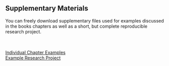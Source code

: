 <!-- Supplementary Materials -->
<section>
  <div class="page-header" id="supplement">
    <h2>Supplementary Materials</h2>
  </div>
  <div class="row">
    <div class="span10 offset1">
      <p>You can freely download supplementary files used for examples discussed in the books chapters as well as a short, but complete reproducible research project.</p>
      <br><br>
    </div>
  </div>
  <div class="row">
    <div class="span4 offset2">
      <a class="btn btn-warning btn-large" href="https://github.com/christophergandrud/Rep-Res-Examples">Individual Chapter Examples</a>
    </div>
    <div class="span3 offset1">
      <a class="btn btn-warning btn-large" href="https://github.com/christophergandrud/Rep-Res-ExampleProject1">Example Research Project</a>
    </div>
      <br><br><br><br>
  </div>
</section>